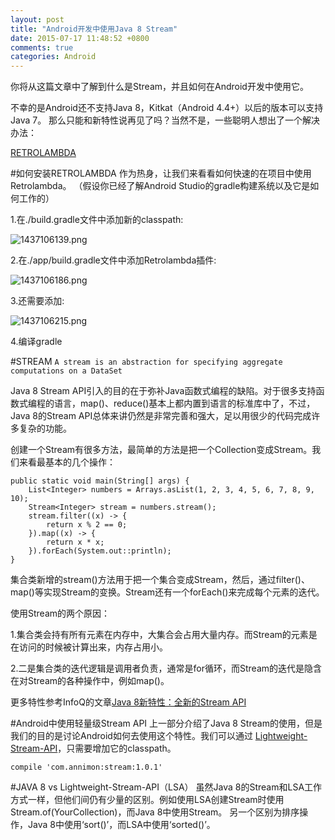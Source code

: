 ```yaml
---
layout: post
title: "Android开发中使用Java 8 Stream"
date: 2015-07-17 11:48:52 +0800
comments: true
categories: Android
---
```


你将从这篇文章中了解到什么是Stream，并且如何在Android开发中使用它。

不幸的是Android还不支持Java 8，Kitkat（Android 4.4+）以后的版本可以支持Java 7。
那么只能和新特性说再见了吗？当然不是，一些聪明人想出了一个解决办法：

[RETROLAMBDA](https://github.com/orfjackal/retrolambda)

#如何安装RETROLAMBDA
作为热身，让我们来看看如何快速的在项目中使用Retrolambda。
（假设你已经了解Android Studio的gradle构建系统以及它是如何工作的）

1.在./build.gradle文件中添加新的classpath:

![1437106139.png](http://www.openwudi.com/images/2015/1437106139.png)

2.在./app/build.gradle文件中添加Retrolambda插件:

![1437106186.png](http://www.openwudi.com/images/2015/1437106186.png)

3.还需要添加:

![1437106215.png](http://www.openwudi.com/images/2015/1437106215.png)

4.编译gradle

#STREAM
`A stream is an abstraction for specifying aggregate computations on a DataSet`

Java 8 Stream API引入的目的在于弥补Java函数式编程的缺陷。对于很多支持函数式编程的语言，map()、reduce()基本上都内置到语言的标准库中了，不过，Java 8的Stream API总体来讲仍然是非常完善和强大，足以用很少的代码完成许多复杂的功能。

创建一个Stream有很多方法，最简单的方法是把一个Collection变成Stream。我们来看最基本的几个操作：

    public static void main(String[] args) {
        List<Integer> numbers = Arrays.asList(1, 2, 3, 4, 5, 6, 7, 8, 9, 10);
        Stream<Integer> stream = numbers.stream();
        stream.filter((x) -> {
            return x % 2 == 0;
        }).map((x) -> {
            return x * x;
        }).forEach(System.out::println);
    }

集合类新增的stream()方法用于把一个集合变成Stream，然后，通过filter()、map()等实现Stream的变换。Stream还有一个forEach()来完成每个元素的迭代。

使用Stream的两个原因：

1.集合类会持有所有元素在内存中，大集合会占用大量内存。而Stream的元素是在访问的时候被计算出来，内存占用小。

2.二是集合类的迭代逻辑是调用者负责，通常是for循环，而Stream的迭代是隐含在对Stream的各种操作中，例如map()。

更多特性参考InfoQ的文章[Java 8新特性：全新的Stream API](http://www.infoq.com/cn/articles/java8-new-features-new-stream-api)

#Android中使用轻量级Stream API
上一部分介绍了Java 8 Stream的使用，但是我们的目的是讨论Android如何去使用这个特性。我们可以通过
[Lightweight-Stream-API](https://github.com/aNNiMON/Lightweight-Stream-API)，只需要增加它的classpath。

`compile 'com.annimon:stream:1.0.1'`

#JAVA 8 vs Lightweight-Stream-API（LSA）
虽然Java 8的Stream和LSA工作方式一样，但他们间仍有少量的区别。例如使用LSA创建Stream时使用Stream.of(YourCollection)，而Java 8中使用Stream<YourCollectionItem>。
另一个区别为排序操作，Java 8中使用‘sort()’，而LSA中使用‘sorted()’。